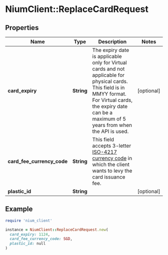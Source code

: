 # NiumClient::ReplaceCardRequest

## Properties

| Name | Type | Description | Notes |
| ---- | ---- | ----------- | ----- |
| **card_expiry** | **String** | The expiry date is applicable only for Virtual cards and not applicable for physical cards. This field is in MMYY format. For Virtual cards, the expiry date can be a maximum of 5 years from when the API is used. | [optional] |
| **card_fee_currency_code** | **String** | This field accepts 3-letter [ISO-4217 currency code](doc:currency-and-country-codes) in which the client wants to levy the card issuance fee. |  |
| **plastic_id** | **String** |  | [optional] |

## Example

```ruby
require 'nium_client'

instance = NiumClient::ReplaceCardRequest.new(
  card_expiry: 1124,
  card_fee_currency_code: SGD,
  plastic_id: null
)
```

